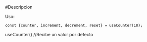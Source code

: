 #Descripcion

Uso:

```
const {counter, increment, decrement, reset} = useCounter(10);

```

useCounter() //Recibe un valor por defecto

